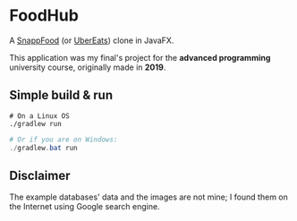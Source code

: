 # FoodHub

A [SnappFood](https://snappfood.ir/about) (or [UberEats](https://about.ubereats.com/)) clone in JavaFX.

This application was my final's project for the **advanced programming** university course, originally made in **2019**.

## Simple build & run

```shell
# On a Linux OS
./gradlew run
```

```powershell
# Or if you are on Windows:
./gradlew.bat run
```

## Disclaimer

The example databases' data and the images are not mine; I found them on the Internet using Google search engine.